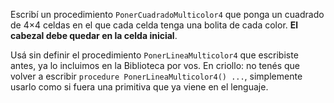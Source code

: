 Escribí un procedimiento `PonerCuadradoMulticolor4` que ponga un cuadrado de 4×4 celdas en el que cada celda tenga una bolita de cada color. **El cabezal debe quedar en la celda inicial**.

Usá sin definir el procedimiento `PonerLineaMulticolor4` que escribiste antes, ya lo incluimos en la Biblioteca por vos. En criollo: no tenés que volver a escribir `procedure PonerLineaMulticolor4() ...`, simplemente usarlo como si fuera una primitiva que ya viene en el lenguaje.
